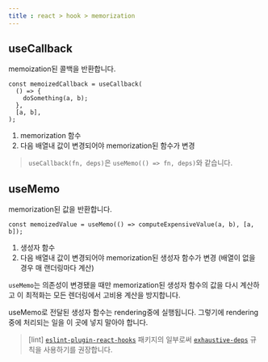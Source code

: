 ```yaml
---
title : react > hook > memorization
---
```




## useCallback

memoization된 콜백을 반환합니다.



```react
const memoizedCallback = useCallback(
  () => {
    doSomething(a, b);
  },
  [a, b],
);
```

1. memorization 함수
2. 다음 배열내 값이 변경되어야 memorization된 함수가 변경



>  `useCallback(fn, deps)`은 `useMemo(() => fn, deps)`와 같습니다.

## useMemo

memorization된 값을 반환합니다.



```react
const memoizedValue = useMemo(() => computeExpensiveValue(a, b), [a, b]);
```

1. 생성자 함수
2. 다음 배열내 값이 변경되어야 memorization된 생성자 함수가 변경 (배열이 없을 경우 매 랜더링마다 계산)



`useMemo`는 의존성이 변경됐을 때만 memorization된 생성자 함수의 값을 다시 계산하고 이 최적화는 모든 렌더링에서 고비용 계산을 방지합니다.

useMemo로 전달된 생성자 함수는 rendering중에 실행됩니다. 그렇기에 rendering 중에 처리되는 일을 이 곳에 넣지 말아야 합니다.



> [lint] [`eslint-plugin-react-hooks`](https://www.npmjs.com/package/eslint-plugin-react-hooks#installation) 패키지의 일부로써 [`exhaustive-deps`](https://github.com/facebook/react/issues/14920) 규칙을 사용하기를 권장합니다.